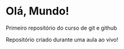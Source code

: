 # Olá, Mundo!
Primeiro repositório do curso de git e github

Repositório criado durante uma aula ao vivo!
